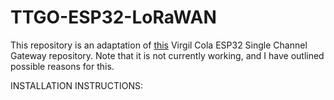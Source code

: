 # TTGO-ESP32-LoRaWAN

This repository is an adaptation of [this](https://github.com/vpcola/ESP32SingleChannelGateway) Virgil Cola ESP32 Single Channel Gateway repository. Note that it is not currently working, and I have outlined possible reasons for this.

INSTALLATION INSTRUCTIONS:
